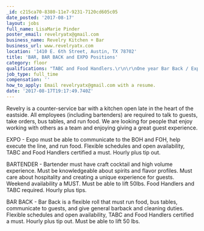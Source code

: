 ```yaml
---
_id: c215ca70-8380-11e7-9231-7120cd605c05
date_posted: '2017-08-17'
layout: jobs
full_name: LisaMarie Pinder
poster_email: revelryatx@gmail.com
business_name: Revelry Kitchen + Bar
business_url: www.revelryatx.com
location: '1410 E. 6th Street, Austin, TX 78702'
title: 'BAR, BAR BACK and EXPO Positions'
category: floor
qualifications: "TABC and Food Handlers.\r\n\r\nOne year Bar Back / Expo experience.  Two years Bartending experience."
job_type: full_time
compensation: ''
how_to_apply: Email revelryatx@gmail.com with a resume.
date: '2017-08-17T19:17:49.740Z'
---
```

Revelry is a counter-service bar with a kitchen open late in the heart of the eastside.  All employees (including bartenders) are required to talk to guests, take orders, bus tables, and run food.  We are looking for people that enjoy working with others as a team and enjoying giving a great guest experience.

EXPO - Expo must be able to communicate to the BOH and FOH, help execute the line, and run food. Flexible schedules and open availability, TABC and Food Handlers certified a must. Hourly plus tip out.

BARTENDER - Bartender must have craft cocktail and high volume experience. Must be knowledgeable about spirits and flavor profiles. Must care about hospitality and creating a unique experience for guests. Weekend availability a MUST.  Must be able to lift 50lbs. Food Handlers and TABC required. Hourly plus tips.  

BAR BACK - Bar Back is a flexible roll that must run food, bus tables, communicate to guests, and give general barback and cleaning duties. Flexible schedules and open availability, TABC and Food Handlers certified a must.  Hourly plus tip out.  Must be able to lift 50 lbs.
